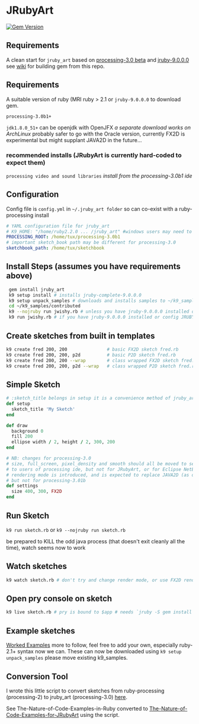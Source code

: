 # JRubyArt
[![Gem Version](https://badge.fury.io/rb/jruby_art.svg)](http://badge.fury.io/rb/jruby_art)

## Requirements
A clean start for `jruby_art` based on [processing-3.0 beta](https://github.com/processing/processing/releases) and [jruby-9.0.0.0](http://blog.jruby.org/2015/07/jruby_9000/) see [wiki](https://github.com/ruby-processing/JRubyArt/wiki/Building-latest-gem) for building gem from this repo.
## Requirements
 
A suitable version of ruby (MRI ruby > 2.1 or `jruby-9.0.0.0` to download gem. 

`processing-3.0b1+`

`jdk1.8.0_51+` can be openjdk with OpenJFX _a separate download works on ArchLinux_ probably safer to go with the Oracle version, currently FX2D is experimental but might supplant JAVA2D in the future...

### recommended installs (JRubyArt is currently hard-coded to expect them)

`processing video and sound libraries` _install from the processing-3.0b1 ide_


## Configuration

Config file is `config.yml` in `~/.jruby_art folder` so can co-exist with a ruby-processing install

```yaml
# YAML configuration file for jruby_art
# K9_HOME: "/home/ruby2.2.0 ... /jruby_art" #windows users may need to set this
PROCESSING_ROOT: /home/tux/processing-3.0b1
# important sketch_book path may be different for processing-3.0
sketchbook_path: /home/tux/sketchbook 
```

## Install Steps (assumes you have requirements above) 

```bash
 gem install jruby_art
 k9 setup install # installs jruby-complete-9.0.0.0
 k9 setup unpack_samples # downloads and installs samples to ~/k9_samples
 cd ~/k9_samples/contributed
 k9 --nojruby run jwishy.rb # unless you have jruby-9.0.0.0 installed or config JRUBY: 'false'
 k9 run jwishy.rb # if you have jruby-9.0.0.0 installed or config JRUBY: 'false'
```
## Create sketches from built in templates
```bash
k9 create fred 200, 200               # basic FX2D sketch fred.rb
k9 create fred 200, 200, p2d          # basic P2D sketch fred.rb
k9 create fred 200, 200 --wrap        # class wrapped FX2D sketch fred.rb
k9 create fred 200, 200, p2d --wrap   # class wrapped P2D sketch fred.rb
```

## Simple Sketch
```ruby
# :sketch_title belongs in setup it is a convenience method of jruby_art-3.0
def setup
  sketch_title 'My Sketch'
end

def draw
  background 0
  fill 200
  ellipse width / 2, height / 2, 300, 200
end

# NB: changes for processing-3.0
# size, full_screen, pixel_density and smooth should all be moved to settings (this is hidden 
# to users of processing ide, but not for JRubyArt, or for Eclipse NetBeans users). The FX2D 
# rendering mode is introduced, and is expected to replace JAVA2D (as default rendering mode) 
# but not for processing-3.01b
def settings
  size 400, 300, FX2D
end
```
## Run Sketch
`k9 run sketch.rb`
or
`k9 --nojruby run sketch.rb`

be prepared to KILL the odd java process (that doesn't exit cleanly all the time), watch seems now to work

## Watch sketches
```bash
k9 watch sketch.rb # don't try and change render mode, or use FX2D render mode during watch yet
```
## Open pry console on sketch
```bash
k9 live sketch.rb # pry is bound to $app # needs `jruby -S gem install pry`
```
## Example sketches

[Worked Examples](https://github.com/ruby-processing/samples4ruby-processing3) more to follow, feel free to add your own, especially ruby-2.1+ syntax now we can. These can now be downloaded using `k9 setup unpack_samples` please move existing k9_samples.

## Conversion Tool

I wrote this little script to convert sketches from ruby-processing (processing-2) to jruby_art (processing-3.0) [here](https://gist.github.com/monkstone/1a658bdda4ea21c204c5).

See The-Nature-of-Code-Examples-in-Ruby converted to [The-Nature-of-Code-Examples-for-JRubyArt](https://github.com/ruby-processing/The-Nature-of-Code-for-JRubyArt) using the script.
